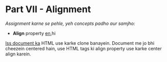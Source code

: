# Part VII -  Alignment

_Assignment karne se pehle, yeh concepts padho aur samjho:_ 
- **Align** property [en](http://www.w3schools.com/cssref/pr_text_text-align.asp),hi 

[Iss document ka](https://docs.google.com/document/d/1xJZLB7ueHE53QItMQ0_nghKWdWl0TjiUOabsz-yoEMs/edit) HTML use karke clone banayein. Document me jo bhi cheezein centered hain, use HTML tags ki align property use karke center align karein. 

